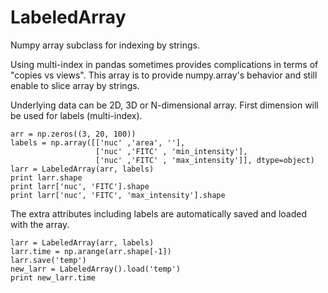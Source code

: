 # LabeledArray

Numpy array subclass for indexing by strings.  
  
Using multi-index in pandas sometimes provides complications in terms of "copies vs views". This array is to provide numpy.array's behavior and still enable to slice array by strings.

Underlying data can be 2D, 3D or N-dimensional array. First dimension will be used for labels (multi-index).

```
arr = np.zeros((3, 20, 100))
labels = np.array([['nuc' ,'area', ''],
                   ['nuc' ,'FITC' , 'min_intensity'],
                   ['nuc' ,'FITC' , 'max_intensity']], dtype=object)
larr = LabeledArray(arr, labels)
print larr.shape
print larr['nuc', 'FITC'].shape
print larr['nuc', 'FITC', 'max_intensity'].shape
```

The extra attributes including labels are automatically saved and loaded with the array. 
```
larr = LabeledArray(arr, labels)
larr.time = np.arange(arr.shape[-1])
larr.save('temp')
new_larr = LabeledArray().load('temp')
print new_larr.time
```

